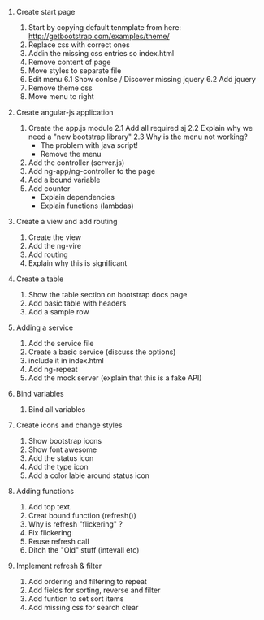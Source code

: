 1. Create start page

	1. Start by copying default tenmplate from here: http://getbootstrap.com/examples/theme/
	2. Replace css with correct ones
	3. Addin the missing css entries so index.html
	4. Remove content of page
	5. Move styles to separate file
	6. Edit menu
	6.1 Show conlse / Discover missing jquery
	6.2 Add jquery
	7. Remove theme css
	8. Move menu to right
	
2. Create angular-js application
	1. Create the app.js module
	2.1 Add all required sj
	2.2 Explain why we need a "new bootstrap library"
	2.3 Why is the menu not  working?
		- The problem with java script!
		- Remove the menu
	3. Add the controller (server.js)
	4. Add ng-app/ng-controller to the page
	5. Add a bound variable
	6. Add counter
		- Explain dependencies
		- Explain functions (lambdas)

3. Create a view and add routing

	1. Create the view
	2. Add the ng-vire
	3. Add routing
	4. Explain why this is significant
	
4. Create a table
	1. Show the table section on bootstrap docs page
	2. Add basic table with headers
	2. Add a sample row
	
5. Adding a service
	1. Add the service file
	2. Create a basic service (discuss the options)
	3. include it in index.html
	4. Add ng-repeat
	5. Add the mock server (explain that this is a fake API)
	
6. Bind variables
	1. Bind all variables
	
7. Create icons and change styles
	1. Show bootstrap icons
	2. Show font awesome
	3. Add the status icon
	4. Add the type icon
	5. Add a color lable around status icon
	
8. Adding functions
	1. Add top text.
	2. Creat bound function (refresh())
	3. Why is refresh "flickering" ?
	4. Fix flickering
	5. Reuse refresh call
	6. Ditch the "Old" stuff (intevall etc)
	
9. Implement refresh & filter
	1. Add ordering and filtering to repeat
	2. Add fields for sorting, reverse and filter
	3. Add funtion to set sort items
	4. Add missing css for search clear
	
	
	
	
	
		
